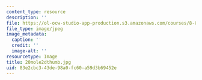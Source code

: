 ```yaml
---
content_type: resource
description: ''
file: https://ol-ocw-studio-app-production.s3.amazonaws.com/courses/8-02t-electricity-and-magnetism-spring-2005/83e2cbc343de98a0fc60a59d3b69452e_20mole2dthumb.jpg
file_type: image/jpeg
image_metadata:
  caption: ''
  credit: ''
  image-alt: ''
resourcetype: Image
title: 20mole2dthumb.jpg
uid: 83e2cbc3-43de-98a0-fc60-a59d3b69452e
---
```

